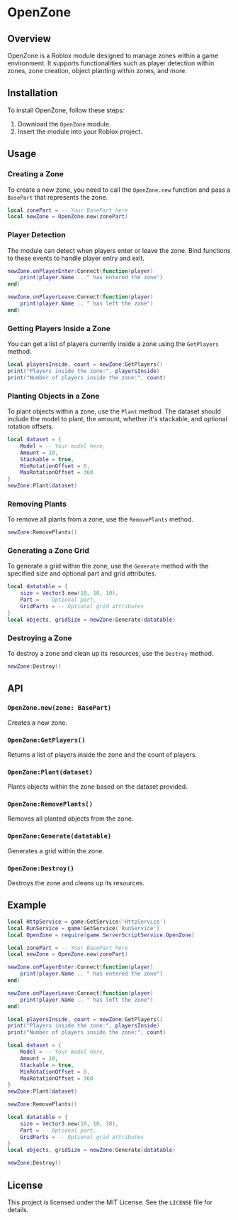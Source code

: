 # OpenZone

## Overview

OpenZone is a Roblox module designed to manage zones within a game environment. It supports functionalities such as player detection within zones, zone creation, object planting within zones, and more.

## Installation

To install OpenZone, follow these steps:

1. Download the `OpenZone` module.
2. Insert the module into your Roblox project.

## Usage

### Creating a Zone

To create a new zone, you need to call the `OpenZone.new` function and pass a `BasePart` that represents the zone. 

```lua
local zonePart = -- Your BasePart here
local newZone = OpenZone.new(zonePart)
```

### Player Detection

The module can detect when players enter or leave the zone. Bind functions to these events to handle player entry and exit.

```lua
newZone.onPlayerEnter:Connect(function(player)
    print(player.Name .. " has entered the zone")
end)

newZone.onPlayerLeave:Connect(function(player)
    print(player.Name .. " has left the zone")
end)
```

### Getting Players Inside a Zone

You can get a list of players currently inside a zone using the `GetPlayers` method.

```lua
local playersInside, count = newZone:GetPlayers()
print("Players inside the zone:", playersInside)
print("Number of players inside the zone:", count)
```

### Planting Objects in a Zone

To plant objects within a zone, use the `Plant` method. The dataset should include the model to plant, the amount, whether it's stackable, and optional rotation offsets.

```lua
local dataset = {
    Model = -- Your model here,
    Amount = 10,
    Stackable = true,
    MinRotationOffset = 0,
    MaxRotationOffset = 360
}
newZone:Plant(dataset)
```

### Removing Plants

To remove all plants from a zone, use the `RemovePlants` method.

```lua
newZone:RemovePlants()
```

### Generating a Zone Grid

To generate a grid within the zone, use the `Generate` method with the specified size and optional part and grid attributes.

```lua
local datatable = {
    size = Vector3.new(10, 10, 10),
    Part = -- Optional part,
    GridParts = -- Optional grid attributes
}
local objects, gridSize = newZone:Generate(datatable)
```

### Destroying a Zone

To destroy a zone and clean up its resources, use the `Destroy` method.

```lua
newZone:Destroy()
```

## API

### `OpenZone.new(zone: BasePart)`

Creates a new zone.

### `OpenZone:GetPlayers()`

Returns a list of players inside the zone and the count of players.

### `OpenZone:Plant(dataset)`

Plants objects within the zone based on the dataset provided.

### `OpenZone:RemovePlants()`

Removes all planted objects from the zone.

### `OpenZone:Generate(datatable)`

Generates a grid within the zone.

### `OpenZone:Destroy()`

Destroys the zone and cleans up its resources.

## Example

```lua
local HttpService = game:GetService('HttpService')
local RunService = game:GetService('RunService')
local OpenZone = require(game.ServerScriptService.OpenZone)

local zonePart = -- Your BasePart here
local newZone = OpenZone.new(zonePart)

newZone.onPlayerEnter:Connect(function(player)
    print(player.Name .. " has entered the zone")
end)

newZone.onPlayerLeave:Connect(function(player)
    print(player.Name .. " has left the zone")
end)

local playersInside, count = newZone:GetPlayers()
print("Players inside the zone:", playersInside)
print("Number of players inside the zone:", count)

local dataset = {
    Model = -- Your model here,
    Amount = 10,
    Stackable = true,
    MinRotationOffset = 0,
    MaxRotationOffset = 360
}
newZone:Plant(dataset)

newZone:RemovePlants()

local datatable = {
    size = Vector3.new(10, 10, 10),
    Part = -- Optional part,
    GridParts = -- Optional grid attributes
}
local objects, gridSize = newZone:Generate(datatable)

newZone:Destroy()
```

## License

This project is licensed under the MIT License. See the `LICENSE` file for details.
